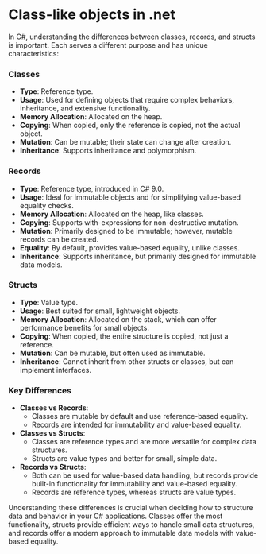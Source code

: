 # Class-like objects in .net

 In C#, understanding the differences between classes, records, and structs is important. Each serves a different purpose and has unique characteristics:

### Classes
- **Type**: Reference type.
- **Usage**: Used for defining objects that require complex behaviors, inheritance, and extensive functionality.
- **Memory Allocation**: Allocated on the heap.
- **Copying**: When copied, only the reference is copied, not the actual object.
- **Mutation**: Can be mutable; their state can change after creation.
- **Inheritance**: Supports inheritance and polymorphism.

### Records
- **Type**: Reference type, introduced in C# 9.0.
- **Usage**: Ideal for immutable objects and for simplifying value-based equality checks.
- **Memory Allocation**: Allocated on the heap, like classes.
- **Copying**: Supports with-expressions for non-destructive mutation.
- **Mutation**: Primarily designed to be immutable; however, mutable records can be created.
- **Equality**: By default, provides value-based equality, unlike classes.
- **Inheritance**: Supports inheritance, but primarily designed for immutable data models.

### Structs
- **Type**: Value type.
- **Usage**: Best suited for small, lightweight objects.
- **Memory Allocation**: Allocated on the stack, which can offer performance benefits for small objects.
- **Copying**: When copied, the entire structure is copied, not just a reference.
- **Mutation**: Can be mutable, but often used as immutable.
- **Inheritance**: Cannot inherit from other structs or classes, but can implement interfaces.

### Key Differences
- **Classes vs Records**:
  - Classes are mutable by default and use reference-based equality.
  - Records are intended for immutability and value-based equality.
- **Classes vs Structs**:
  - Classes are reference types and are more versatile for complex data structures.
  - Structs are value types and better for small, simple data.
- **Records vs Structs**:
  - Both can be used for value-based data handling, but records provide built-in functionality for immutability and value-based equality.
  - Records are reference types, whereas structs are value types.

Understanding these differences is crucial when deciding how to structure data and behavior in your C# applications. Classes offer the most functionality, structs provide efficient ways to handle small data structures, and records offer a modern approach to immutable data models with value-based equality.